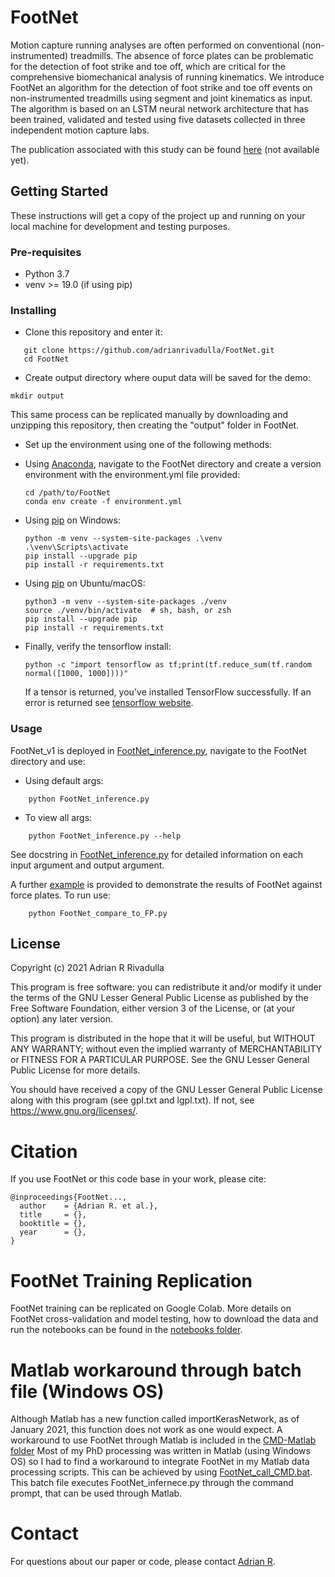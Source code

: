 # FootNet

Motion capture running analyses are often performed on conventional (non-instrumented) treadmills. The absence of force plates can be problematic for the detection of foot strike and toe off, which are critical for the comprehensive biomechanical analysis of running kinematics. We introduce FootNet an algorithm for the detection of foot strike and toe off events on non-instrumented treadmills using segment and joint kinematics as input. The algorithm is based on an LSTM neural network architecture that has been trained, validated and tested using five datasets collected in three independent motion capture labs.

The publication associated with this study can be found [here](link2pub) (not available yet).

## Getting Started

These instructions will get a copy of the project up and running on your local machine for development and testing purposes.

### Pre-requisites

- Python 3.7
- venv >= 19.0 (if using pip)

### Installing

- Clone this repository and enter it:

```Shell
   git clone https://github.com/adrianrivadulla/FootNet.git
   cd FootNet
   ```

- Create output directory where ouput data will be saved for the demo:

```Shell
mkdir output
```

This same process can be replicated manually by downloading and unzipping this repository, then creating the "output" folder in FootNet.

- Set up the environment using one of the following methods:

- Using [Anaconda](https://www.anaconda.com/distribution/), navigate to the FootNet directory and create a version environment with the environment.yml file provided:

     ```Shell
     cd /path/to/FootNet
     conda env create -f environment.yml
     ```

- Using [pip](https://pip.pypa.io/en/stable/installing/) on Windows:

    ```Shell
    python -m venv --system-site-packages .\venv
    .\venv\Scripts\activate
    pip install --upgrade pip
    pip install -r requirements.txt
    ```

- Using [pip](https://pip.pypa.io/en/stable/installing/) on Ubuntu/macOS:

    ```Shell
    python3 -m venv --system-site-packages ./venv
    source ./venv/bin/activate  # sh, bash, or zsh
    pip install --upgrade pip
    pip install -r requirements.txt
    ```

- Finally, verify the tensorflow install:

    ```Shell
    python -c "import tensorflow as tf;print(tf.reduce_sum(tf.random normal([1000, 1000])))"
    ```

    If a tensor is returned, you've installed TensorFlow successfully. If an error is returned see [tensorflow website](https://www.tensorflow.org/install/).

### Usage

FootNet_v1 is deployed in [FootNet_inference.py](https://github.com/adrianrivadulla/FootNet/blob/main/FootNet_inference.py), navigate to the FootNet directory and use:

- Using default args:

```Shell
    python FootNet_inference.py 
```

- To view all args:

```Shell
    python FootNet_inference.py --help
```

See docstring in [FootNet_inference.py](./FootNet_inference.py) for detailed information on each input argument and output argument.

A further [example](./FootNet_compare_to_FP.py) is provided to demonstrate the results of FootNet against force plates. To run use:

```Shell
    python FootNet_compare_to_FP.py
```

## License

Copyright (c) 2021 Adrian R Rivadulla

This program is free software: you can redistribute it and/or modify it under the terms of the GNU Lesser General Public License as published by the Free Software Foundation, either version 3 of the License, or (at your option) any later version.

This program is distributed in the hope that it will be useful, but WITHOUT ANY WARRANTY; without even the implied warranty of MERCHANTABILITY or FITNESS FOR A PARTICULAR PURPOSE. See the GNU Lesser General Public License for more details.

You should have received a copy of the GNU Lesser General Public License along with this program (see gpl.txt and lgpl.txt). If not, see <https://www.gnu.org/licenses/>.


# Citation
If you use FootNet or this code base in your work, please cite:

```
@inproceedings{FootNet...,
  author    = {Adrian R. et al.},
  title     = {},
  booktitle = {},
  year      = {},
}
```
# FootNet Training Replication

FootNet training can be replicated on Google Colab. More details on FootNet cross-validation and model testing, how to download the data and run the notebooks can be found in the [notebooks folder](./notebooks).

# Matlab workaround through batch file (Windows OS)

Although Matlab has a new function called importKerasNetwork, as of January 2021, this function does not work as one would expect. A workaround to use FootNet through Matlab is included in the [CMD-Matlab folder](./CMD-Matlab) Most of my PhD processing was written in Matlab (using Windows OS) so I had to find a workaround to integrate FootNet in my Matlab data processing scripts. This can be achieved by using [FootNet_call_CMD.bat](./FootNet_call_CMD.bat). This batch file executes FootNet_infernece.py through the command prompt, that can be used through Matlab.



# Contact
For questions about our paper or code, please contact [Adrian R](mailto:arr43@bath.ac.uk).
